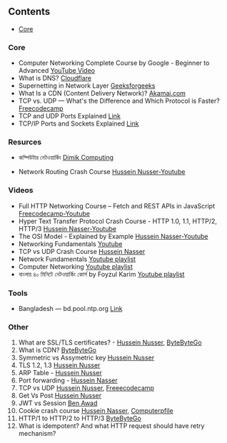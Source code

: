 ## Contents

* [Core](#core)

### Core
* Computer Networking Complete Course by Google - Beginner to Advanced [YouTube Video](https://youtu.be/QKfk7YFILws)
* What is DNS? [Cloudflare](https://www.cloudflare.com/en-gb/learning/dns/what-is-dns/)
* Supernetting in Network Layer [Geeksforgeeks](https://www.geeksforgeeks.org/computer-networks/supernetting-in-network-layer/)
* What Is a CDN (Content Delivery Network)? [Akamai.com](https://www.akamai.com/glossary/what-is-a-cdn)
* TCP vs. UDP — What's the Difference and Which Protocol is Faster? [Freecodecamp](https://www.freecodecamp.org/news/tcp-vs-udp/)
* TCP and UDP Ports Explained [Link](https://www.bleepingcomputer.com/tutorials/tcp-and-udp-ports-explained/)
* TCP/IP Ports and Sockets Explained [Link](http://www.steves-internet-guide.com/tcpip-ports-sockets/)

### Resurces
* কম্পিউটার নেটওয়ার্কিং [Dimik Computing](https://dimikcomputing.com/course/computer-networking-01-online-course/)
- Network Routing Crash Course [Hussein Nusser-Youtube](https://youtu.be/iV5fajdpb7c?si=HSUgbDSPb72K0fT1)

### Videos
- Full HTTP Networking Course – Fetch and REST APIs in JavaScript [Freecodecamp-Youtube](https://youtu.be/2JYT5f2isg4?si=SKyBqMtPtq28jMuK)
- Hyper Text Transfer Protocol Crash Course - HTTP 1.0, 1.1, HTTP/2, HTTP/3 [Hussein Nasser-Youtube](https://youtu.be/0OrmKCB0UrQ?si=McHFRk3z9X9Rht_U)
- The OSI Model - Explained by Example [Hussein Nasser-Youtube](https://youtu.be/7IS7gigunyI?si=whZJsEADCJpYUz40)
- Networking Fundamentals [Youtube](https://youtube.com/playlist?list=PLTk5ZYSbd9Mi_ya5tVFD8NFfU1YZOyml1&si=6MGV6TyLU_7jAyLy)
- TCP vs UDP Crash Course [Hussein Nasser](https://youtu.be/qqRYkcta6IE?si=kqHESNtECLIL6A-i)
- Network Fundamentals [Youtube playlist](https://youtube.com/playlist?list=PLDQaRcbiSnqF5U8ffMgZzS7fq1rHUI3Q8&si=W86S8E0VEOMVSjKQ)
- Computer Networking [Youtube playlist](https://youtube.com/playlist?list=PLfZEHK9XLKd6p3lRjZluG73e1_3FfOC2N&si=kzpwURM4Kgc-Z9Ov)
- বাংলায় ৪০ মিনিটে নেটওয়ার্কিং কোর্স by Foyzul Karim [Youtube playlist](https://youtube.com/playlist?list=PLEYpvDF6qy8b2jm3xl-5lEdYE8OBniHe4&si=4T-xogExeayFOtdY)

### Tools
- Bangladesh — bd.pool.ntp.org [Link](https://www.ntppool.org/en/zone/bd)

### Other

1. What are SSL/TLS certificates? - [Hussein Nusser](https://www.youtube.com/watch?v=r1nJT63BFQ0&ab_channel=HusseinNasser), [ByteByteGo](https://www.youtube.com/watch?v=j9QmMEWmcfo&ab_channel=ByteByteGo)
2. What is CDN? [ByteByteGo](https://www.youtube.com/watch?v=RI9np1LWzqw&ab_channel=ByteByteGo)
3. Symmetric vs Assymetric key [Hussein Nusser](https://www.youtube.com/watch?v=Z3FwixsBE94&ab_channel=HusseinNasser)
4. TLS 1.2, 1.3 [Hussein Nusser](https://youtu.be/AlE5X1NlHgg)
5. ARP Table - [Hussein Nusser](https://youtu.be/mqWEWye-8m8)
6. Port forwarding - [Hussein Nasser](https://youtu.be/92b-jjBURkw)
7. TCP vs UDP [Hussein Nusser](https://youtu.be/qqRYkcta6IE), [Freeecodecamp](https://www.freecodecamp.org/news/tcp-vs-udp/)
8. Get Vs Post [Hussein Nusser](https://youtu.be/K8HJ6DN23zI)
9. JWT vs Session [Ben Awad](https://youtu.be/o9hT7v0OLJc)
10. Cookie crash course [Hussein Nasser](https://youtu.be/sovAIX4doOE), [Computerpfile](https://youtu.be/T1QEs3mdJoc)
11. HTTP/1 to HTTP/2 to HTTP/3 [ByteByteGo](https://youtu.be/a-sBfyiXysI)
12. What is idempotent? And what HTTP request should have retry mechanism?
